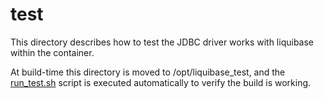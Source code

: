 # test

This directory describes how to test the JDBC driver works with liquibase within the container.

At build-time this directory is moved to /opt/liquibase_test, and the [run_test.sh](./run_test.sh) script is executed automatically to verify the build is working.
